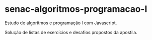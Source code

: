 # senac-algoritmos-programacao-I
Estudo de algoritmos e programação I com Javascript. 

Solução de listas de exercícios e desafios propostos da apostila. 
